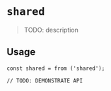 # `shared`

> TODO: description

## Usage

```
const shared = from ('shared');

// TODO: DEMONSTRATE API
```
